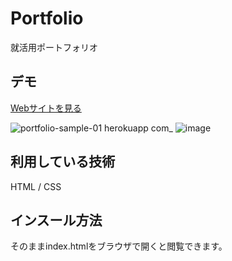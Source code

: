 Portfolio
====

就活用ポートフォリオ

## デモ
[Webサイトを見る](https://portfolio-sample-01.herokuapp.com/)

![portfolio-sample-01 herokuapp com_](https://user-images.githubusercontent.com/80800699/123242364-ed2ecd00-d51c-11eb-831e-8bd16dde848c.png)
![image](https://user-images.githubusercontent.com/80800699/123242986-8827a700-d51d-11eb-8bd8-332b4fb6e6c5.png)


## 利用している技術
HTML / CSS

## インスール方法
そのままindex.htmlをブラウザで開くと閲覧できます。
